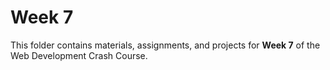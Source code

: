 # Week 7

This folder contains materials, assignments, and projects for **Week 7** of the Web Development Crash Course.

